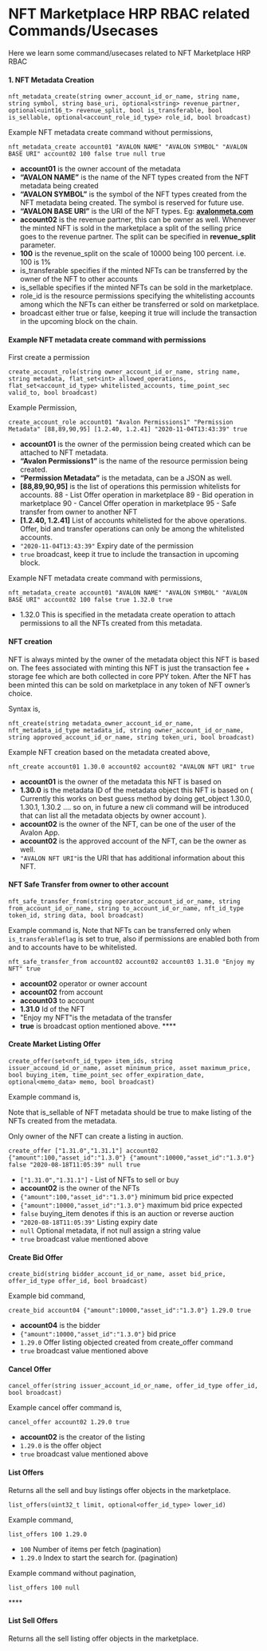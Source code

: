 # NFT Marketplace HRP RBAC related Commands/Usecases

Here we learn some command/usecases related to NFT Marketplace HRP RBAC



#### **1. NFT Metadata Creation** <a id="1.-NFT-Metadata-Creation"></a>

```text
nft_metadata_create(string owner_account_id_or_name, string name, string symbol, string base_uri, optional<string> revenue_partner, optional<uint16_t> revenue_split, bool is_transferable, bool is_sellable, optional<account_role_id_type> role_id, bool broadcast)
```

Example NFT metadata create command without permissions,

```text
nft_metadata_create account01 "AVALON NAME" "AVALON SYMBOL" "AVALON BASE URI" account02 100 false true null true
```



* **account01** is the owner account of the metadata
* **“AVALON NAME”** is the name of the NFT types created from the NFT metadata being created
* **“AVALON SYMBOL”** is the symbol of the NFT types created from the NFT metadata being created. The symbol is reserved for future use.
* **“AVALON BASE URI”** is the URI of the NFT types. Eg: [**avalonmeta.com**](http://avalonmeta.com)
* **account02** is the revenue partner, this can be owner as well. Whenever the minted NFT is sold in the marketplace a split of the selling price goes to the revenue partner. The split can be specified in **revenue\_split** parameter.
* **100** is the revenue\_split on the scale of 10000 being 100 percent. i.e. 100 is 1%
* is\_transferable specifies if the minted NFTs can be transferred by the owner of the NFT to other accounts
* is\_sellable specifies if the minted NFTs can be sold in the marketplace.
* role\_id is the resource permissions specifying the whitelisting accounts among which the NFTs can either be transferred or sold on marketplace.
* broadcast either true or false, keeping it true will include the transaction in the upcoming block on the chain.



#### Example NFT metadata create command with permissions <a id="Example-NFT-metadata-create-command-with-permissions"></a>

First create a permission

```text
create_account_role(string owner_account_id_or_name, string name, string metadata, flat_set<int> allowed_operations, flat_set<account_id_type> whitelisted_accounts, time_point_sec valid_to, bool broadcast)
```

Example Permission,

```text
create_account_role account01 "Avalon Permissions1" "Permission Metadata" [88,89,90,95] [1.2.40, 1.2.41] "2020-11-04T13:43:39" true
```



* **account01** is the owner of the permission being created which can be attached to NFT metadata.
* **“Avalon Permissions1”** is the name of the resource permission being created.
* **“Permission Metadata”** is the metadata, can be a JSON as well.
* **\[88,89,90,95\]** is the list of operations this permission whitelists for accounts. 88 - List Offer operation in marketplace 89 - Bid operation in marketplace 90 - Cancel Offer operation in marketplace 95 - Safe transfer from owner to another NFT
* **\[1.2.40, 1.2.41\]** List of accounts whitelisted for the above operations. Offer, bid and transfer operations can only be among the whitelisted accounts.
* `"2020-11-04T13:43:39"` Expiry date of the permission
* `true` broadcast, keep it true to include the transaction in upcoming block.

Example NFT metadata create command with permissions,

```text
nft_metadata_create account01 "AVALON NAME" "AVALON SYMBOL" "AVALON BASE URI" account02 100 false true 1.32.0 true
```

* 1.32.0 This is specified in the metadata create operation to attach permissions to all the NFTs created from this metadata.



#### **NFT creation** <a id="NFT-creation"></a>

NFT is always minted by the owner of the metadata object this NFT is based on. The fees associated with minting this NFT is just the transaction fee + storage fee which are both collected in core PPY token. After the NFT has been minted this can be sold on marketplace in any token of NFT owner’s choice.

Syntax is,

```text
nft_create(string metadata_owner_account_id_or_name, nft_metadata_id_type metadata_id, string owner_account_id_or_name, string approved_account_id_or_name, string token_uri, bool broadcast)
```

Example NFT creation based on the metadata created above,

```text
nft_create account01 1.30.0 account02 account02 "AVALON NFT URI" true
```



* **account01** is the owner of the metadata this NFT is based on
* **1.30.0** is the metadata ID of the metadata object this NFT is based on \( Currently this works on best guess method by doing get\_object 1.30.0, 1.30.1, 1.30.2 …. so on, in future a new cli command will be introduced that can list all the metadata objects by owner account \).
* **account02** is the owner of the NFT, can be one of the user of the Avalon App.
* **account02** is the approved account of the NFT, can be the owner as well.
* `"AVALON NFT URI"`is the URI that has additional information about this NFT.



#### **NFT Safe Transfer from owner to other account** <a id="NFT-Safe-Transfer-from-owner-to-other-account"></a>

```text
nft_safe_transfer_from(string operator_account_id_or_name, string from_account_id_or_name, string to_account_id_or_name, nft_id_type token_id, string data, bool broadcast)
```

Example command is, Note that NFTs can be transferred only when `is_transferableflag` is set to true, also if permissions are enabled both from and to accounts have to be whitelisted.

```text
nft_safe_transfer_from account02 account02 account03 1.31.0 "Enjoy my NFT" true
```

* **account02** operator or owner account
* **account02** from account
* **account03** to account
* **1.31.0** Id of the NFT
* "Enjoy my NFT"is the metadata of the transfer
* **true** is broadcast option mentioned above. ****

#### **Create Market Listing Offer** <a id="Create-Market-Listing-Offer"></a>

```text
create_offer(set<nft_id_type> item_ids, string issuer_accound_id_or_name, asset minimum_price, asset maximum_price, bool buying_item, time_point_sec offer_expiration_date, optional<memo_data> memo, bool broadcast)
```

Example command is, 

Note that is\_sellable of NFT metadata should be true to make listing of the NFTs created from the metadata. 

Only owner of the NFT can create a listing in auction.

```text
create_offer ["1.31.0","1.31.1"] account02 {"amount":100,"asset_id":"1.3.0"} {"amount":10000,"asset_id":"1.3.0"} false "2020-08-18T11:05:39" null true 
```

* `["1.31.0","1.31.1"]` - List of NFTs to sell or buy
* **account02** is the owner of the NFTs
* `{"amount":100,"asset_id":"1.3.0"}` minimum bid price expected
* `{"amount":10000,"asset_id":"1.3.0"}` maximum bid price expected
* `false` buying\_item denotes if this is an auction or reverse auction
* `"2020-08-18T11:05:39"` Listing expiry date
* `null` Optional metadata, if not null assign a string value
* `true` broadcast value mentioned above



#### **Create Bid Offer** <a id="Create-Bid-Offer"></a>

```text
create_bid(string bidder_account_id_or_name, asset bid_price, offer_id_type offer_id, bool broadcast)
```

Example bid command,

```text
create_bid account04 {"amount":10000,"asset_id":"1.3.0"} 1.29.0 true
```

* **account04** is the bidder
* `{"amount":10000,"asset_id":"1.3.0"}` bid price
* `1.29.0` Offer listing objected created from create\_offer command
* `true` broadcast value mentioned above



#### **Cancel Offer** <a id="Cancel-Offer"></a>

```text
cancel_offer(string issuer_account_id_or_name, offer_id_type offer_id, bool broadcast)
```

Example cancel offer command is,

```text
cancel_offer account02 1.29.0 true
```

* **account02** is the creator of the listing
* `1.29.0` is the offer object
* `true` broadcast value mentioned above



#### **List Offers** <a id="List-Offers"></a>

Returns all the sell and buy listings offer objects in the marketplace.

```text
list_offers(uint32_t limit, optional<offer_id_type> lower_id)
```

Example command,

```text
list_offers 100 1.29.0
```

* `100` Number of items per fetch \(pagination\)
* `1.29.0` Index to start the search for. \(pagination\)

Example command without pagination,

```text
list_offers 100 null
```

\*\*\*\*

#### **List Sell Offers** <a id="List-Sell-Offers"></a>

Returns all the sell listing offer objects in the marketplace.

